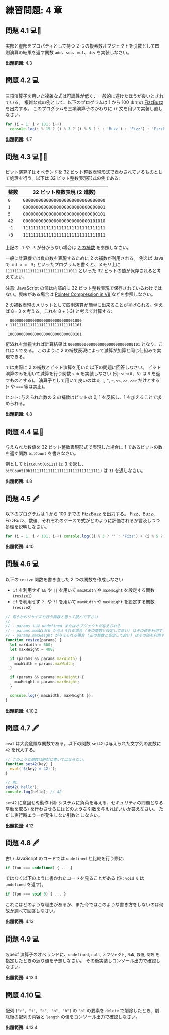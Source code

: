 # 練習問題: 4 章

## 問題 4.1 💻🧪

実部と虚部をプロパティとして持つ 2 つの複素数オブジェクトを引数として四則演算の結果を返す関数 `add`、`sub`、`mul`、`div` を実装しなさい。

**出題範囲**: 4.3

## 問題 4.2 💻

三項演算子を用いた複雑な式は可読性が低く、一般的に避けたほうが良いとされている。
複雑な式の例として、以下のプログラムは 1 から 100 までの [FizzBuzz](https://ja.wikipedia.org/wiki/Fizz_Buzz) を出力する。
このプログラムを三項演算子のかわりに `if` 文を用いて実装し直しなさい。

```javascript
for (i = 1; i < 101; i++)
  console.log(i % 15 ? (i % 3 ? (i % 5 ? i : 'Buzz') : 'Fizz') : 'FizzBuzz');
```

**出題範囲**: 4.7

## 問題 4.3 💻🧪💪

ビット演算子はオペランドを 32 ビット整数表現形式で表わされているものとして処理を行う。以下は 32 ビット整数表現形式の例である:

| 整数 | 32 ビット整数表現 (2 進数)         |
| ---- | ---------------------------------- |
| `0`  | `00000000000000000000000000000000` |
| `1`  | `00000000000000000000000000000001` |
| `5`  | `00000000000000000000000000000101` |
| `42` | `00000000000000000000000000101010` |
| `-1` | `11111111111111111111111111111111` |
| `-5` | `11111111111111111111111111111011` |

上記の `-1` や `-5` が分からない場合は [2 の補数](https://ja.wikipedia.org/wiki/2%E3%81%AE%E8%A3%9C%E6%95%B0) を参照しなさい。

一般に計算機では負の数を表現するために 2 の補数が利用される。
例えば Java で `int x = -5;` といったプログラムを書くと、メモリ上に `11111111111111111111111111111011` といった 32 ビットの値が保存されると考えてよい。

注意: JavaScript の値は内部的に 32 ビット整数表現で保存されているわけではない。興味がある場合は [Pointer Compression in V8](https://v8.dev/blog/pointer-compression) などを参照しなさい。

2 の補数表現のメリットとして四則演算が簡単に出来ることが挙げられる。例えば 8 - 3 を考える。これを 8 + (-3) と考えて計算する:

```text
  00000000000000000000000000001000
+ 11111111111111111111111111111101
----------------------------------
 100000000000000000000000000000101
```

桁溢れを無視すれば計算結果は `00000000000000000000000000000101` となり、これは `5` である。
このように 2 の補数表現によって減算が加算と同じ仕組みで実現できる。

では実際に 2 の補数とビット演算を用いた以下の問題に回答しなさい。
ビット演算のみを用いて減算を行う関数 `sub` を実装しなさい (例: `sub(8, 3)` は `5` を返すものとする)。
演算子として用いて良いのは `&`, `|`, `^`, `~`, `<<`, `>>`, `>>>` だけとする (`+` や `===` 等は禁止)。

ヒント: 与えられた数の 2 の補数はビットの 0, 1 を反転し、1 を加えることで求められる。

**出題範囲**: 4.8

## 問題 4.4 💻🧪

与えられた数値を 32 ビット整数表現形式で表現した場合に 1 であるビットの数を返す関数 `bitCount` を書きなさい。

例として `bitCount(0b111)` は 3 を返し、`bitCount(0b1111111111111111111111111111111)` は `31` を返しなさい。

**出題範囲**: 4.8

## 問題 4.5 🖋️

以下のプログラムは 1 から 100 までの FizzBuzz を出力する。
Fizz、Buzz、FizzBuzz、数値、それぞれのケースで式がどのように評価されるか言及しつつ処理を説明しなさい。

```javascript
for (i = 1; i < 101; i++) console.log((i % 3 ? '' : 'Fizz') + (i % 5 ? '' : 'Buzz') || i);
```

**出題範囲**: 4.10

## 問題 4.6 💻

以下の `resize` 関数を書き直した 2 つの関数を作成しなさい

- `if` を利用せず `&&` や `||` を用いて `maxWidth` や `maxHeight` を設定する関数 (`resize1`)
- `if` を利用せず `?.` や `??` を用いて `maxWidth` や `maxHeight` を設定する関数 (`resize2`)

```js
// 何らかのリサイズを行う関数と思って読んで下さい
//
// - params には undefined またはオブジェクトが与えられる
// - params.maxWidth が与えられる場合 (正の整数と仮定して良い) はその値を利用する
// - params.maxHeight が与えられる場合 (正の整数と仮定して良い) はその値を利用する
function resize(params) {
  let maxWidth = 600;
  let maxHeight = 480;

  if (params && params.maxWidth) {
    maxWidth = params.maxWidth;
  }

  if (params && params.maxHeight) {
    maxHeight = params.maxHeight;
  }

  console.log({ maxWidth, maxHeight });
}
```

**出題範囲**: 4.10.2

## 問題 4.7 🖋️

`eval` は大変危険な関数である。以下の関数 `set42` は与えられた文字列の変数に `42` を代入する。

```js
// このような関数は絶対に書いてはならない。
function set42(key) {
  eval(`${key} = 42;`);
}

// 例:
set42('hello');
console.log(hello); // 42
```

`set42` に意図せぬ動作 (例: システムに負荷を与える、セキュリティの問題となる挙動を取る) を行わさせるにはどのような引数を与えればいいか答えなさい。
ただし実行時エラーが発生しない引数としなさい。

**出題範囲**: 4.12

## 問題 4.8 🖋️

古い JavaScript のコードでは `undefined` と比較を行う際に:

```js
if (foo === undefined) { ... }
```

ではなく以下のように書かれたコードを見ることがある (注: `void 0` は `undefined` を返す)。

```js
if (foo === void 0) { ... }
```

これにはどのような理由があるか、また今ではこのような書き方をしないのは何故か調べて回答しなさい。

**出題範囲**: 4.13

## 問題 4.9 💻

typeof 演算子のオペランドに、`undefined`, `null`, `オブジェクト`, `NaN`, `数値`, `関数` を指定したときの返り値を予想しなさい。
その後実装しコンソール出力で確認しなさい。

**出題範囲**: 4.13.3

## 問題 4.10 💻

配列 `["r", "i", "c", "o", "h"]` の `"o"` の要素を `delete` で削除したとき、削除後の配列の内容と `length` の値をコンソール出力で確認しなさい。

**出題範囲**: 4.13.4
